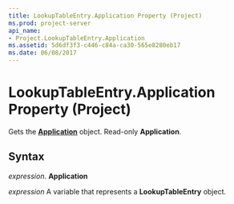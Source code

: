 ```yaml
---
title: LookupTableEntry.Application Property (Project)
ms.prod: project-server
api_name:
- Project.LookupTableEntry.Application
ms.assetid: 5d6df3f3-c446-c84a-ca30-565e8280eb17
ms.date: 06/08/2017
---
```



# LookupTableEntry.Application Property (Project)

Gets the **[Application](application-object-project.md)** object. Read-only **Application**.


## Syntax

 _expression_. **Application**

 _expression_ A variable that represents a **LookupTableEntry** object.


